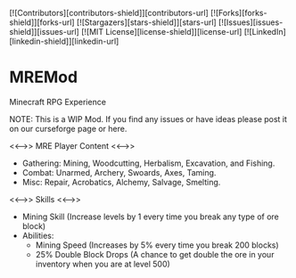 [![Contributors][contributors-shield]][contributors-url]
[![Forks][forks-shield]][forks-url]
[![Stargazers][stars-shield]][stars-url]
[![Issues][issues-shield]][issues-url]
[![MIT License][license-shield]][license-url]
[![LinkedIn][linkedin-shield]][linkedin-url]

# MREMod
 Minecraft RPG Experience
 
 NOTE: This is a WIP Mod. If you find any issues or have ideas please post it on our curseforge page or here.
 
 <<-->> MRE Player Content  <<-->>
 
 - Gathering: Mining, Woodcutting, Herbalism, Excavation, and Fishing.
 - Combat: Unarmed, Archery, Swoards, Axes, Taming.
 - Misc: Repair, Acrobatics, Alchemy, Salvage, Smelting.

<<-->> Skills <<-->>

- Mining Skill (Increase levels by 1 every time you break any type of ore block)
- Abilities: 
  -  Mining Speed (Increases by 5% every time you break 200 blocks)
  -  25% Double Block Drops (A chance to get double the ore in your inventory when you are at level 500)

